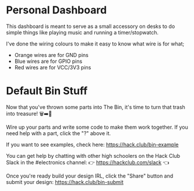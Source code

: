 # Personal Dashboard
This dashboard is meant to serve as a small accessory on desks to do simple things like playing music and running a timer/stopwatch.

I've done the wiring colours to make it easy to know what wire is for what;
- Orange wires are for GND pins
- Blue wires are for GPIO pins
- Red wires are for VCC/3V3 pins

# Default Bin Stuff
Now that you've thrown some parts into The Bin, it's time to turn that trash into treasure! 🗑️➡️💎

Wire up your parts and write some code to make them work together. If you need
help with a part, click the "?" above it.

If you want to see examples, check here:
https://hack.club/bin-example

You can get help by chatting with other high schoolers on the Hack Club Slack in
the #electronics channel:
👉 https://hackclub.com/slack 👈

Once you're ready build your design IRL, click the "Share" button and submit
your design:
https://hack.club/bin-submit